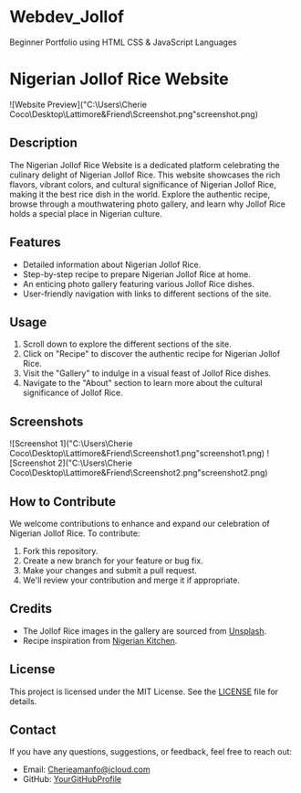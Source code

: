 # Webdev_Jollof
Beginner Portfolio using HTML CSS &amp; JavaScript Languages
# Nigerian Jollof Rice Website

![Website Preview]("C:\Users\Cherie Coco\Desktop\Lattimore&Friend\Screenshot.png"screenshot.png)

## Description

The Nigerian Jollof Rice Website is a dedicated platform celebrating the culinary delight of Nigerian Jollof Rice. This website showcases the rich flavors, vibrant colors, and cultural significance of Nigerian Jollof Rice, making it the best rice dish in the world. Explore the authentic recipe, browse through a mouthwatering photo gallery, and learn why Jollof Rice holds a special place in Nigerian culture.

## Features

- Detailed information about Nigerian Jollof Rice.
- Step-by-step recipe to prepare Nigerian Jollof Rice at home.
- An enticing photo gallery featuring various Jollof Rice dishes.
- User-friendly navigation with links to different sections of the site.

## Usage

1. Scroll down to explore the different sections of the site.
2. Click on "Recipe" to discover the authentic recipe for Nigerian Jollof Rice.
3. Visit the "Gallery" to indulge in a visual feast of Jollof Rice dishes.
4. Navigate to the "About" section to learn more about the cultural significance of Jollof Rice.

## Screenshots

![Screenshot 1]("C:\Users\Cherie Coco\Desktop\Lattimore&Friend\Screenshot1.png"screenshot1.png)
![Screenshot 2]("C:\Users\Cherie Coco\Desktop\Lattimore&Friend\Screenshot2.png"screenshot2.png)

## How to Contribute

We welcome contributions to enhance and expand our celebration of Nigerian Jollof Rice. To contribute:

1. Fork this repository.
2. Create a new branch for your feature or bug fix.
3. Make your changes and submit a pull request.
4. We'll review your contribution and merge it if appropriate.

## Credits

- The Jollof Rice images in the gallery are sourced from [Unsplash](https://unsplash.com/).
- Recipe inspiration from [Nigerian Kitchen]([https://cheflolaskitchen.com/jollof-rice/]).

## License

This project is licensed under the MIT License. See the [LICENSE](LICENSE) file for details.

## Contact

If you have any questions, suggestions, or feedback, feel free to reach out:

- Email: Cherieamanfo@icloud.com
- GitHub: [YourGitHubProfile](https://github.com/YourGitHubProfile)
